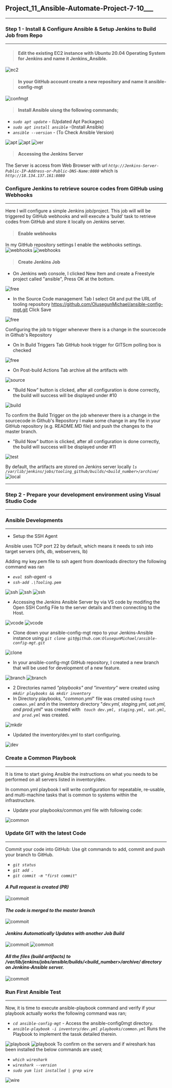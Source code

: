 ## **Project_11_Ansible-Automate-Project-7-10**___
____
### **Step 1 - Install & Configure Ansible & Setup Jenkins to Build Job from Repo**
___
>#### Edit the  existing EC2 instance with Ubuntu 20.04 Operating System for Jenkins and name it Jenkins_Ansible. 

![ec2](./Project_11_Images/Jenkins-ansible%20EC2.PNG)

>#### In your GitHub account create a new repository and name it ansible-config-mgt
![confmgt](./Project_11_Images/Git%20ansible%20config%20mgt.PNG)

>#### Install Ansible uisng the following commands;
* *`sudo apt update`* - (Updated Apt Packages)
* *`sudo apt install ansible`* -(Install Ansible)
* *`ansible --version`* - (To Check Ansible Version)

![apt](./Project_11_Images/apt%20update.PNG)
![apt](./Project_11_Images/instal%20ansible.PNG)
![ver](./Project_11_Images/ansible%20version.PNG)


>#### Accessing the Jenkins Server 
The Server is access from Web Browser with url *`http://Jenkins-Server-Public-IP-Address-or-Public-DNS-Name:8080`* which is *`http://18.134.137.161:8080`*


### Configure Jenkins to retrieve source codes from GitHub using Webhooks
___
Here I will configure a simple Jenkins job/project. This job will will be triggered by GitHub webhooks and will execute a ‘build’ task to retrieve codes from GitHub and store it locally on Jenkins server.
>#### Enable webhooks 
In my GitHub repository settings I enable the webhooks settings.
![webhooks](./Project_11_Images/webhook.PNG)
![webhooks](./Project_11_Images/webhook1.PNG)
>#### Create Jenkins Job
* On Jenkins web console, I clicked New Item and create a Freestyle project called "ansible", Press OK at the bottom.

![free](./Project_11_Images/frerstyle%20project%20ansible.PNG)

 * In the Source Code management Tab I select Git and put the URL of tooling repository https://github.com/OlusegunMichael/ansible-config-mgt.git Click Save

 ![free](./Project_11_Images/freestyle%20project%20ansible1.PNG)
 
Configuring  the job to trigger whenever there is a change in the sourcecode in Github's Repository

 * On In Build Triggers Tab  GitHub hook trigger for GITScm polling box is checked

 ![free](./Project_11_Images/Build%20Triggers.PNG)

* On Post-build Actions Tab  archive all the artifacts with 

![source](./Project_11_Images/Post%20Build.PNG)

* "Build Now" button is clicked, after all configuration is done correctly, the build will success will be displayed under #10

![build](./Project_11_Images/console%20output%20b4changing%20readme.PNG)

To confirm the Build Trigger on the job whenever there is a change in the sourcecode in Github's Repository I  make some change in any file in your GitHub repository (e.g. README.MD file) and push the changes to the master branch.
* "Build Now" button is clicked, after all configuration is done correctly, the build will success will be displayed under #11

![test](./Project_11_Images/console%20output%20after.PNG)

By default, the artifacts are stored on Jenkins server locally *`ls /var/lib/jenkins/jobs/tooling_github/builds/<build_number>/archive/`*
![local](./Project_11_Images/archive.PNG)

___
### **Step 2 - Prepare your development environment using Visual Studio Code**
___

### Ansible Developments
___
* Setup the SSH Agent

Ansible uses TCP port 22 by default, which means it needs to ssh into target servers (nfs, db, webservers, lb)

Adding my key.pem file to ssh agent from downloads directory the following command was ran 
* *`eval `ssh-agent -s` `*
* *`ssh-add .\Tooling.pem`*

![ssh](./Project_11_Images/ssh%20add.PNG)
![ssh](./Project_11_Images/ssh%20agent.PNG)
![ssh](./Project_11_Images/ssh%20agent1.PNG)

* Accessing the Jenkins Ansible Server by via VS code by modifing the Open SSH Config File to the server details and then connecting to the Host.

![vcode](./Project_11_Images/vscode.PNG)
![vcode](./Project_11_Images/vscode1.PNG)

* Clone down your ansible-config-mgt repo to your Jenkins-Ansible instance using *`git clone git@github.com:OlusegunMichael/ansible-config-mgt.git`*

![clone](./Project_11_Images/clone%20repo%20to%20jenkinsansible%20ec2.PNG)
* In your ansible-config-mgt GitHub repository, I created a new branch that will be used for development of a new feature.

![branch](./Project_11_Images/Branch%20Created.PNG)
![branch](./Project_11_Images/Branch%20Created1.PNG)

* 2 Directories named *"playbooks" and "inventory"* were created using *`mkdir playbooks && mkdir inventory`*
* In Directory playbooks, "*common.yml*" file was created using *`touch common.yml`* and in the inventory directory "*dev.yml, staging.yml, uat.yml, and prod.yml*" was created with *` touch dev.yml, staging.yml, uat.yml, and prod.yml`* was created.

![mkdir](./Project_11_Images/mkdir.PNG)

* Updated the inventory/dev.yml to start configuring.

![dev](./Project_11_Images/dev.yml)

### Create a Common Playbook
___
It is time to start giving Ansible the instructions on what you needs to be performed on all servers listed in inventory/dev.

In common.yml playbook I will write configuration for repeatable, re-usable, and multi-machine tasks that is common to systems within the infrastructure.

* Update your playbooks/common.yml file with following code:

![common](./Project_11_Images/cmm.yml)

### Update GIT with the latest Code
---
 Commit your code into GitHub: Use git commands to add, commit and push your branch to GitHub.
 * *`git status`*
* *`git add .`* 
* *`git commit -m "first commit"`*

#### *A Pull request is created (PR)*
![commoit](./Project_11_Images/firstcommit.PNG)

#### *The code is merged to the master branch*
![commoit](./Project_11_Images/firstcommit1.PNG)

#### *Jenkins Automatically Updates with another Job Build*
![commoit](./Project_11_Images/firstcommit%20jenkins.PNG)
![commoit](./Project_11_Images/firstcommit%20jenkins1.PNG)

#### *All the files (build artifacts) to /var/lib/jenkins/jobs/ansible/builds/<build_number>/archive/ directory on Jenkins-Ansible server.*
![commoit](./Project_11_Images/archive%20sfter%20firstcommit.PNG)
### Run First Ansible Test
---
Now, it is time to execute ansible-playbook command and verify if your playbook actually works the following command was ran;

* *`cd ansible-config-mgt`* - Access the ansible-config0mgt directory. 
* *`ansible-playbook -i inventory/dev.yml playbooks/common.yml`* Runs the Playbook to implement the tassk detailed therein.

![playbook](./Project_11_Images/playbook.PNG)
![playbook](./Project_11_Images/playbook1.PNG)
To confirm on the servers and if wireshark has been installed the below commands are used;
* *`which wireshark`*
* *`wireshark --version`*
* *`sudo yum list installed | grep wire`*

![wire](./Project_11_Images/wireshak%20version.PNG)